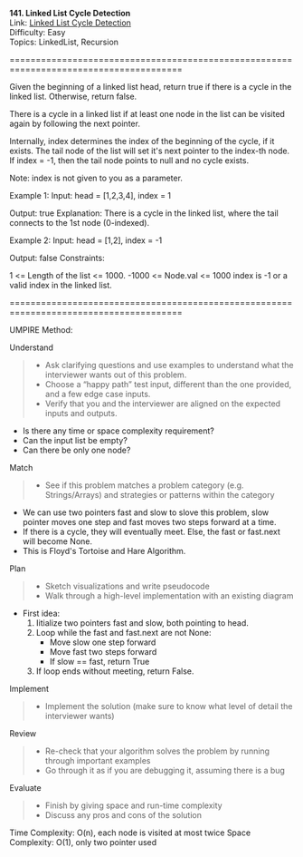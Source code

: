 **141. Linked List Cycle Detection**  
Link: [Linked List Cycle Detection](https://neetcode.io/problems/linked-list-cycle-detection?list=neetcode150)  
Difficulty: Easy  
Topics: LinkedList, Recursion  

=======================================================================================

Given the beginning of a linked list head, return true if there is a cycle in the linked list. Otherwise, return false.

There is a cycle in a linked list if at least one node in the list can be visited again by following the next pointer.

Internally, index determines the index of the beginning of the cycle, if it exists. The tail node of the list will set it's next pointer to the index-th node. If index = -1, then the tail node points to null and no cycle exists.

Note: index is not given to you as a parameter.

Example 1:
Input: head = [1,2,3,4], index = 1

Output: true
Explanation: There is a cycle in the linked list, where the tail connects to the 1st node (0-indexed).

Example 2:
Input: head = [1,2], index = -1

Output: false
Constraints:

1 <= Length of the list <= 1000.
-1000 <= Node.val <= 1000
index is -1 or a valid index in the linked list.

=======================================================================================

UMPIRE Method:

Understand
> - Ask clarifying questions and use examples to understand what the interviewer wants out of this problem.
> - Choose a “happy path” test input, different than the one provided, and a few edge case inputs.
> - Verify that you and the interviewer are aligned on the expected inputs and outputs.
- Is there any time or space complexity requirement?
- Can the input list be empty?
- Can there be only one node?
    
Match
> - See if this problem matches a problem category (e.g. Strings/Arrays) and strategies or patterns within the category
- We can use two pointers fast and slow to slove this problem, slow pointer moves one step and fast moves two steps forward at a time.
- If there is a cycle, they will eventually meet. Else, the fast or fast.next will become None.
- This is Floyd's Tortoise and Hare Algorithm.
  
Plan
> - Sketch visualizations and write pseudocode
> - Walk through a high-level implementation with an existing diagram
- First idea:
  1. Iitialize two pointers fast and slow, both pointing to head.
  2. Loop while the fast and fast.next are not None:
     - Move slow one step forward
     - Move fast two steps forward
     - If slow == fast, return True
  3. If loop ends without meeting, return False.
     
Implement
> - Implement the solution (make sure to know what level of detail the interviewer wants)

Review
> - Re-check that your algorithm solves the problem by running through important examples
> - Go through it as if you are debugging it, assuming there is a bug

Evaluate
> - Finish by giving space and run-time complexity
> - Discuss any pros and cons of the solution

Time Complexity: O(n), each node is visited at most twice
Space Complexity: O(1), only two pointer used

